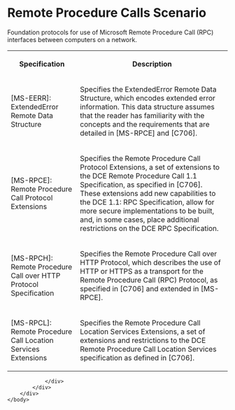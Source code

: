 <html dir="LTR" xmlns:mshelp="http://msdn.microsoft.com/mshelp" xmlns:ddue="http://ddue.schemas.microsoft.com/authoring/2003/5" xmlns:xlink="http://www.w3.org/1999/xlink" xmlns:tool="http://www.microsoft.com/tooltip">
    <head>
        <meta http-equiv="Content-Type" content="text/html; CHARSET=utf-8"></meta>
        <meta name="save" content="history"></meta>
        <title>Remote Procedure Calls Scenario</title>
        <xml>
            <mshelp:toctitle title="Remote Procedure Calls Scenario"></mshelp:toctitle>
            <mshelp:rltitle title="Remote Procedure Calls Scenario"></mshelp:rltitle>
            <mshelp:keyword index="A" term="fd1d2ddc-f7b5-4e34-a18b-e317be38956f"></mshelp:keyword>
            <mshelp:attr name="DCSext.ContentType" value="open specification"></mshelp:attr>
            <mshelp:attr name="AssetID" value="fd1d2ddc-f7b5-4e34-a18b-e317be38956f"></mshelp:attr>
            <mshelp:attr name="TopicType" value="kbRef"></mshelp:attr>
            <mshelp:attr name="DCSext.Title" value="Remote Procedure Calls Scenario" />
        </xml>
    </head>
    <body>
        <div id="header">
            <h1 class="heading">Remote Procedure Calls Scenario</h1>
        </div>
        <div id="mainSection">
            <div id="mainBody">
                <div id="allHistory" class="saveHistory"></div>
                <div id="sectionSection0" class="section" name="collapseableSection">
                    

<p>Foundation protocols for use of Microsoft Remote Procedure
Call (RPC) interfaces between computers on a network.</p>

<table>
 <tr>
  <th>
  <p><b>Specification</b></p>
  </th>
  <th>
  <p><b>Description</b></p>
  </th>
 </tr>
 <tr>
  <td>
  <p>[MS-EERR]: ExtendedError Remote Data Structure</p>
  </td>
  <td>
  <p>Specifies the ExtendedError Remote Data Structure,
  which encodes extended error information. This data structure assumes that
  the reader has familiarity with the concepts and the requirements that are
  detailed in [MS-RPCE] and [C706].</p>
  </td>
 </tr>
 <tr>
  <td>
  <p>[MS-RPCE]: Remote Procedure Call Protocol Extensions</p>
  </td>
  <td>
  <p>Specifies the Remote Procedure Call Protocol
  Extensions, a set of extensions to the DCE Remote Procedure Call 1.1
  Specification, as specified in [C706]. These extensions add new capabilities
  to the DCE 1.1: RPC Specification, allow for more secure implementations to
  be built, and, in some cases, place additional restrictions on the DCE RPC
  Specification.</p>
  </td>
 </tr>
 <tr>
  <td>
  <p>[MS-RPCH]: Remote Procedure Call over HTTP Protocol
  Specification</p>
  </td>
  <td>
  <p>Specifies the Remote Procedure Call over HTTP
  Protocol, which describes the use of HTTP or HTTPS as a transport for the
  Remote Procedure Call (RPC) Protocol, as specified in [C706] and extended in
  [MS-RPCE].</p>
  </td>
 </tr>
 <tr>
  <td>
  <p>[MS-RPCL]: Remote Procedure Call Location Services
  Extensions</p>
  </td>
  <td>
  <p>Specifies the Remote Procedure Call Location
  Services Extensions, a set of extensions and restrictions to the DCE Remote
  Procedure Call Location Services specification as defined in [C706].</p>
  </td>
 </tr>
</table>

<p> </p>


                </div>
            </div>
        </div>
    </body>
</html>